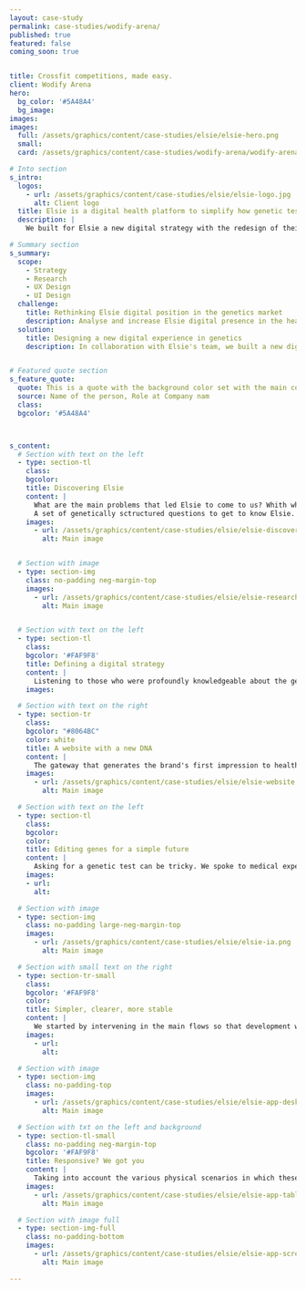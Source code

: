 ```yaml
---
layout: case-study
permalink: case-studies/wodify-arena/
published: true
featured: false
coming_soon: true


title: Crossfit competitions, made easy.
client: Wodify Arena
hero:
  bg_color: '#5A48A4'
  bg_image:
images:
images:
  full: /assets/graphics/content/case-studies/elsie/elsie-hero.png
  small:
  card: /assets/graphics/content/case-studies/wodify-arena/wodify-arena-shot.jpg

# Into section
s_intro:
  logos:
    - url: /assets/graphics/content/case-studies/elsie/elsie-logo.jpg
      alt: Client logo
  title: Elsie is a digital health platform to simplify how genetic tests are accessed, purchased and managed.
  description: |
    We built for Elsie a new digital strategy with the redesign of their digital supports improving the overall experience of the genetics orders workflow.

# Summary section
s_summary:
  scope:
    - Strategy
    - Research
    - UX Design
    - UI Design
  challenge:
    title: Rethinking Elsie digital position in the genetics market
    description: Analyse and increase Elsie digital presence in the healthcare industry redesigning the website and the existing web platform.
  solution:
    title: Designing a new digital experience in genetics
    description: In collaboration with Elsie's team, we built a new digital strategy that consisted in finding the positioning of the company in the market with a redesign of the website and  the platform.


# Featured quote section
s_feature_quote:
  quote: This is a quote with the background color set with the main color of the project
  source: Name of the person, Role at Company nam
  class:
  bgcolor: '#5A48A4'



s_content:
  # Section with text on the left
  - type: section-tl
    class:
    bgcolor:
    title: Discovering Elsie
    content: |
      What are the main problems that led Elsie to come to us? Whith whom and how is Elsie communicating? Who is looking for Elsie and why? Who are the business partners? Who are the product users?
      A set of genetically sctructured questions to get to know Elsie.
    images:
      - url: /assets/graphics/content/case-studies/elsie/elsie-discover.png
        alt: Main image


  # Section with image
  - type: section-img
    class: no-padding neg-margin-top
    images:
      - url: /assets/graphics/content/case-studies/elsie/elsie-research.png
        alt: Main image


  # Section with text on the left
  - type: section-tl
    class:
    bgcolor: '#FAF9F8'
    title: Defining a digital strategy
    content: |
      Listening to those who were profoundly knowledgeable about the genetics business has created the space for us, togheteher with Elsie team, to point in a direction of intervention. A roadmap was created which included the redefinition of the brand, the redesign of the website and the platform.
    images:

  # Section with text on the right
  - type: section-tr
    class:
    bgcolor: "#8064BC"
    color: white
    title: A website with a new DNA
    content: |
      The gateway that generates the brand's first impression to healthcare facilities, physicians, laboratories and patients. The structure of the new website was carefully designed to be aligned with these different audiences and the UI designed to be adaptable to the contents that are being updated.
    images:
      - url: /assets/graphics/content/case-studies/elsie/elsie-website.png
        alt: Main image

  # Section with text on the left
  - type: section-tl
    class:
    bgcolor:
    color:
    title: Editing genes for a simple future
    content: |
      Asking for a genetic test can be tricky. We spoke to medical experts about this task so that together we could apply the best practices to make this task easier.
    images:
    - url:
      alt:

  # Section with image
  - type: section-img
    class: no-padding large-neg-margin-top
    images:
      - url: /assets/graphics/content/case-studies/elsie/elsie-ia.png
        alt: Main image

  # Section with small text on the right
  - type: section-tr-small
    class:
    bgcolor: '#FAF9F8'
    color:
    title: Simpler, clearer, more stable
    content: |
      We started by intervening in the main flows so that development would start as early as possible and the application could be tested on the most commonly used features.
    images:
      - url:
        alt:

  # Section with image
  - type: section-img
    class: no-padding-top
    images:
      - url: /assets/graphics/content/case-studies/elsie/elsie-app-desktop.png
        alt: Main image

  # Section with txt on the left and background
  - type: section-tl-small
    class: no-padding neg-margin-top
    bgcolor: '#FAF9F8'
    title: Responsive? We got you
    content: |
      Taking into account the various physical scenarios in which these tasks are executed, the application was designed responsive in order to deliver the best user experience.
    images:
      - url: /assets/graphics/content/case-studies/elsie/elsie-app-tablet.png
        alt: Main image

  # Section with image full
  - type: section-img-full
    class: no-padding-bottom
    images:
      - url: /assets/graphics/content/case-studies/elsie/elsie-app-screens.png
        alt: Main image

---
```

